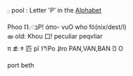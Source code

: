 𓊪 pool : Letter 'P' in the [Alphabet](Alphabet)  

Phoo Ⲡ𓊪𓏲בP! ἀπο- vuO who fö(nix/dest/l)  
 𐦈 old: Khou 口! peculiar peqvliar  
π 𒉺𐠞 匹 pǐ 𐠡𐀡Po Ⳁro PAN,VAN,BAN 𐀃 O  

port beth  
